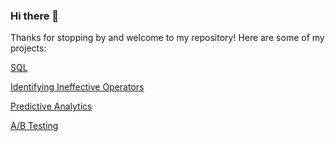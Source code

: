 ### Hi there 👋

<!--
**margarita-solov/margarita-solov** is a ✨ _special_ ✨ repository because its `README.md` (this file) appears on your GitHub profile.

--->
Thanks for stopping by and welcome to my repository! Here are some of my projects:

[SQL](https://nbviewer.jupyter.org/github/margarita-solov/projects/blob/main/SQL.ipynb)

[Identifying Ineffective Operators](https://nbviewer.jupyter.org/github/margarita-solov/telecom/blob/main/Ineffective%20operators%20ranking.ipynb)

[Predictive Analytics](https://nbviewer.jupyter.org/github/margarita-solov/predictive_analytics_/blob/main/Predictive_Analytics_Project.ipynb)

[A/B Testing](https://nbviewer.jupyter.org/github/margarita-solov/ab_test/blob/main/A_B%20test.ipynb)
